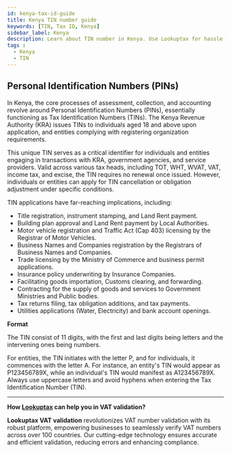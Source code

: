 ```yaml
---
id: kenya-tax-id-guide
title: Kenya TIN number guide
keywords: [TIN, Tax ID, Kenya]
sidebar_label: Kenya
description: Learn about TIN number in Kenya. Use Lookuptax for hassle-free tax id validation in Kenya and other 100+ countries
tags : 
  - Kenya
  - TIN
---
```


## Personal Identification Numbers (PINs)

In Kenya, the core processes of assessment, collection, and accounting revolve around Personal Identification Numbers (PINs), essentially functioning as Tax Identification Numbers (TINs). The Kenya Revenue Authority (KRA) issues TINs to individuals aged 18 and above upon application, and entities complying with registering organization requirements.

This unique TIN serves as a critical identifier for individuals and entities engaging in transactions with KRA, government agencies, and service providers. Valid across various tax heads, including TOT, WHT, WVAT, VAT, income tax, and excise, the TIN requires no renewal once issued. However, individuals or entities can apply for TIN cancellation or obligation adjustment under specific conditions.

TIN applications have far-reaching implications, including:

- Title registration, instrument stamping, and Land Rent payment.
- Building plan approval and Land Rent payment by Local Authorities.
- Motor vehicle registration and Traffic Act (Cap 403) licensing by the Registrar of Motor Vehicles.
- Business Names and Companies registration by the Registrars of Business Names and Companies.
- Trade licensing by the Ministry of Commerce and business permit applications.
- Insurance policy underwriting by Insurance Companies.
- Facilitating goods importation, Customs clearing, and forwarding.
- Contracting for the supply of goods and services to Government Ministries and Public bodies.
- Tax returns filing, tax obligation additions, and tax payments.
- Utilities applications (Water, Electricity) and bank account openings.


**Format**

The TIN consist of 11 digits, with the first and last digits being letters and the intervening ones being numbers.

For entities, the TIN initiates with the letter P, and for individuals, it commences with the letter A. For instance, an entity's TIN would appear as P123456789X, while an individual's TIN would manifest as A123456789X. Always use uppercase letters and avoid hyphens when entering the Tax Identification Number (TIN).

----
**How [Lookuptax](https://lookuptax.com/) can help you in VAT validation?**

**Lookuptax VAT validation** revolutionizes VAT number validation with its robust platform, empowering businesses to seamlessly verify VAT numbers across over 100 countries. Our cutting-edge technology ensures accurate and efficient validation, reducing errors and enhancing compliance.
